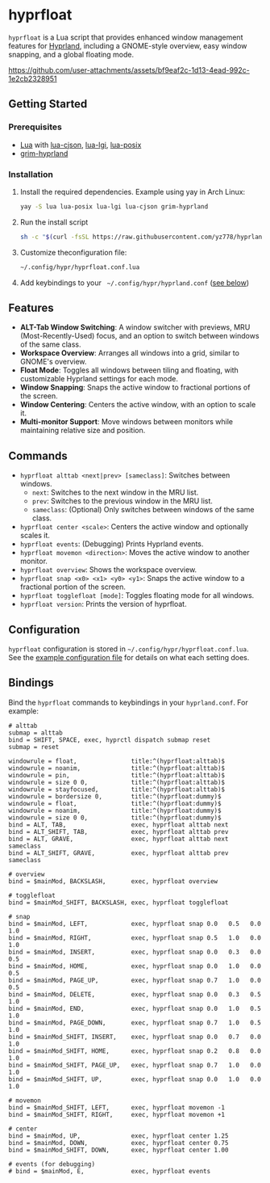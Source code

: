 # hyprfloat

`hyprfloat` is a Lua script that provides enhanced window management features for [Hyprland](https://hypr.land), including a GNOME-style overview, easy window snapping, and a global floating mode.

https://github.com/user-attachments/assets/bf9eaf2c-1d13-4ead-992c-1e2cb2328951

## Getting Started

### Prerequisites

- [Lua](https://lua.org) with [lua-cjson](https://github.com/mpx/lua-cjson/), [lua-lgi](https://github.com/lgi-devs/lgi), [lua-posix](https://github.com/luaposix/luaposix)
- [grim-hyprland](https://github.com/eriedaberrie/grim-hyprland)

### Installation

1.  Install the required dependencies. Example using yay in Arch Linux:
    ```sh
    yay -S lua lua-posix lua-lgi lua-cjson grim-hyprland
    ```

2.  Run the install script
    ```sh
    sh -c "$(curl -fsSL https://raw.githubusercontent.com/yz778/hyprland/main/install.sh)"
    ```

3.  Customize theconfiguration file:
    ```sh
    ~/.config/hypr/hyprfloat.conf.lua
    ```

4.  Add keybindings to your ` ~/.config/hypr/hyprland.conf` ([see below](#bindings))

## Features

- **ALT-Tab Window Switching**: A window switcher with previews, MRU (Most-Recently-Used) focus, and an option to switch between windows of the same class.
- **Workspace Overview**: Arranges all windows into a grid, similar to GNOME's overview.
- **Float Mode**: Toggles all windows between tiling and floating, with customizable Hyprland settings for each mode.
- **Window Snapping**: Snaps the active window to fractional portions of the screen.
- **Window Centering**: Centers the active window, with an option to scale it.
- **Multi-monitor Support**: Move windows between monitors while maintaining relative size and position.

## Commands

- `hyprfloat alttab <next|prev> [sameclass]`: Switches between windows.
  - `next`: Switches to the next window in the MRU list.
  - `prev`: Switches to the previous window in the MRU list.
  - `sameclass`: (Optional) Only switches between windows of the same class.
- `hyprfloat center <scale>`: Centers the active window and optionally scales it.
- `hyprfloat events`: (Debugging) Prints Hyprland events.
- `hyprfloat movemon <direction>`: Moves the active window to another monitor.
- `hyprfloat overview`: Shows the workspace overview.
- `hyprfloat snap <x0> <x1> <y0> <y1>`: Snaps the active window to a fractional portion of the screen.
- `hyprfloat togglefloat [mode]`: Toggles floating mode for all windows.
- `hyprfloat version`: Prints the version of hyprfloat.

## Configuration

`hyprfloat` configuration is stored in `~/.config/hypr/hyprfloat.conf.lua`. See the [example configuration file](config/hyprfloat.conf.lua) for details on what each setting does.

## Bindings

Bind the `hyprfloat` commands to keybindings in your `hyprland.conf`. For example:

```
# alttab
submap = alttab
bind = SHIFT, SPACE, exec, hyprctl dispatch submap reset
submap = reset

windowrule = float,               title:^(hyprfloat:alttab)$
windowrule = noanim,              title:^(hyprfloat:alttab)$
windowrule = pin,                 title:^(hyprfloat:alttab)$
windowrule = size 0 0,            title:^(hyprfloat:alttab)$
windowrule = stayfocused,         title:^(hyprfloat:alttab)$
windowrule = bordersize 0,        title:^(hyprfloat:dummy)$
windowrule = float,               title:^(hyprfloat:dummy)$
windowrule = noanim,              title:^(hyprfloat:dummy)$
windowrule = size 0 0,            title:^(hyprfloat:dummy)$
bind = ALT, TAB,                  exec, hyprfloat alttab next
bind = ALT_SHIFT, TAB,            exec, hyprfloat alttab prev
bind = ALT, GRAVE,                exec, hyprfloat alttab next sameclass
bind = ALT_SHIFT, GRAVE,          exec, hyprfloat alttab prev sameclass

# overview
bind = $mainMod, BACKSLASH,       exec, hyprfloat overview

# togglefloat
bind = $mainMod_SHIFT, BACKSLASH, exec, hyprfloat togglefloat

# snap
bind = $mainMod, LEFT,            exec, hyprfloat snap 0.0   0.5   0.0   1.0
bind = $mainMod, RIGHT,           exec, hyprfloat snap 0.5   1.0   0.0   1.0
bind = $mainMod, INSERT,          exec, hyprfloat snap 0.0   0.3   0.0   0.5
bind = $mainMod, HOME,            exec, hyprfloat snap 0.0   1.0   0.0   0.5
bind = $mainMod, PAGE_UP,         exec, hyprfloat snap 0.7   1.0   0.0   0.5
bind = $mainMod, DELETE,          exec, hyprfloat snap 0.0   0.3   0.5   1.0
bind = $mainMod, END,             exec, hyprfloat snap 0.0   1.0   0.5   1.0
bind = $mainMod, PAGE_DOWN,       exec, hyprfloat snap 0.7   1.0   0.5   1.0
bind = $mainMod_SHIFT, INSERT,    exec, hyprfloat snap 0.0   0.7   0.0   1.0
bind = $mainMod_SHIFT, HOME,      exec, hyprfloat snap 0.2   0.8   0.0   1.0
bind = $mainMod_SHIFT, PAGE_UP,   exec, hyprfloat snap 0.7   1.0   0.0   1.0
bind = $mainMod_SHIFT, UP,        exec, hyprfloat snap 0.0   1.0   0.0   1.0

# movemon
bind = $mainMod_SHIFT, LEFT,      exec, hyprfloat movemon -1
bind = $mainMod_SHIFT, RIGHT,     exec, hyprfloat movemon +1

# center
bind = $mainMod, UP,              exec, hyprfloat center 1.25
bind = $mainMod, DOWN,            exec, hyprfloat center 0.75
bind = $mainMod_SHIFT, DOWN,      exec, hyprfloat center 1.00

# events (for debugging)
# bind = $mainMod, E,             exec, hyprfloat events
```
